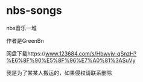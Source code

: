 # nbs-songs
nbs音乐一堆

作者是GreenBn

网盘下载https://www.123684.com/s/Hbwvjv-qSnzH?%E6%8F%90%E5%8F%96%E7%A0%81%3ASuVy

我是为了某某人搬运的，如果侵权请联系删除
